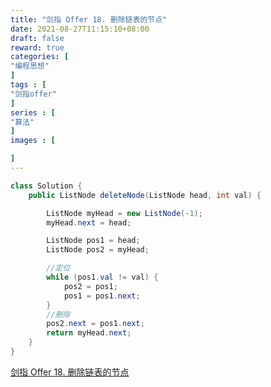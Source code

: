 ```yaml
---
title: "剑指 Offer 18. 删除链表的节点"
date: 2021-08-27T11:15:10+08:00
draft: false
reward: true
categories: [
"编程思想"
]
tags : [
"剑指offer"
]
series : [
"算法"
]
images : [

]
---
```


[comment]: <> "# 剑指 Offer 18. 删除链表的节点"



```java
class Solution {
    public ListNode deleteNode(ListNode head, int val) {

        ListNode myHead = new ListNode(-1);
        myHead.next = head;

        ListNode pos1 = head;
        ListNode pos2 = myHead;

        //定位
        while (pos1.val != val) {
            pos2 = pos1;
            pos1 = pos1.next;
        }
        //删除
        pos2.next = pos1.next;
        return myHead.next;
    }
}
```

[剑指 Offer 18. 删除链表的节点](https://leetcode-cn.com/problems/shan-chu-lian-biao-de-jie-dian-lcof/)

